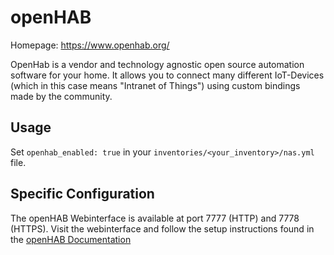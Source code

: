 # openHAB

Homepage: <https://www.openhab.org/>

OpenHab is a vendor and technology agnostic open source automation software for your home.
It allows you to connect many different IoT-Devices (which in this case means "Intranet of Things") using custom bindings made by the community.

## Usage

Set `openhab_enabled: true` in your `inventories/<your_inventory>/nas.yml` file.

## Specific Configuration

The openHAB Webinterface is available at port 7777 (HTTP) and 7778 (HTTPS).
Visit the webinterface and follow the setup instructions found in the [openHAB Documentation](https://www.openhab.org/docs/tutorial/1sttimesetup.html)
